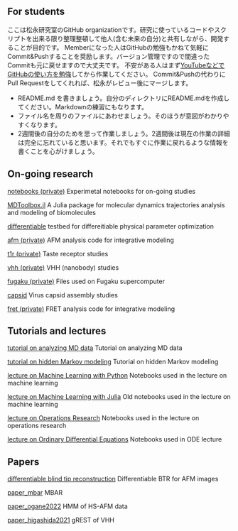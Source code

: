 ## For students

ここは松永研究室のGitHub organizationです。研究に使っているコードやスクリプトを出来る限り整理整頓して他人(含む未来の自分)と共有しながら、開発することが目的です。
Memberになった人はGitHubの勉強もかねて気軽にCommit&Pushすることを奨励します。バージョン管理ですので間違ったCommitも元に戻せますので大丈夫です。
不安がある人はまず[YouTubeなどでGitHubの使い方を勉強](https://www.youtube.com/results?search_query=GitHub+初心者)してから作業してください。
Commit&Pushの代わりにPull Requestをしてくれれば、松永がレビュー後にマージします。

- README.md を書きましょう。自分のディレクトリにREADME.mdを作成してください。Markdownの練習にもなります。
- ファイル名を周りのファイルにあわせましょう。そのほうが意図がわかりやすくなります。
- 2週間後の自分のためを思って作業しましょう。2週間後は現在の作業の詳細は完全に忘れていると思います。それでもすぐに作業に戻れるような情報を書くことを心がけましょう。

## On-going research

[notebooks (private)](https://github.com/matsunagalab/notebooks) Experimetal notebooks for on-going studies

[MDToolbox.jl](https://github.com/matsunagalab/MDToolbox.jl) A Julia package for molecular dynamics trajectories analysis and modeling of biomolecules

[differentiable](https://github.com/matsunagalab/differentiable) testbed for differeitiable physical parameter optimization

[afm (private)](https://github.com/matsunagalab/afm) AFM analysis code for integrative modeling

[t1r (private)](https://github.com/matsunagalab/t1r) Taste receptor studies

[vhh (private)](https://github.com/matsunagalab/vhh) VHH (nanobody) studies

[fugaku (private)](https://github.com/matsunagalab/fugaku) Files used on Fugaku supercomputer

[capsid](https://github.com/matsunagalab/capsid) Virus capsid assembly studies

[fret (private)](https://github.com/matsunagalab/fret) FRET analysis code for integrative modeling

## Tutorials and lectures

[tutorial on analyzing MD data](https://github.com/matsunagalab/tutorial_analyzingMDdata) Tutorial on analyzing MD data

[tutorial on hidden Markov modeling](https://github.com/matsunagalab/tutorial_hmm) Tutorial on hidden Markov modeling

[lecture on Machine Learning with Python](https://github.com/matsunagalab/lecture_ML) Notebooks used in the lecture on machine learning

[lecture on Machine Learning with Julia](https://github.com/matsunagalab/lecture_ML_julia) Old notebooks used in the lecture on machine learning

[lecture on Operations Research](https://github.com/matsunagalab/lecture_OR) Notebooks used in the lecture on operations research

[lecture on Ordinary Differential Equations](https://github.com/matsunagalab/lecture_ode) Notebooks used in ODE lecture

## Papers

[differentiable blind tip reconstruction](https://github.com/matsunagalab/differentiable_BTR) Differentiable BTR for AFM images

[paper_mbar](https://github.com/matsunagalab/paper_mbar) MBAR

[paper_ogane2022](https://github.com/matsunagalab/paper_ogane2022) HMM of HS-AFM data

[paper_higashida2021](https://github.com/matsunagalab/paper_higashida2021) gREST of VHH







